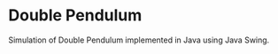 Double Pendulum
==============

Simulation of Double Pendulum implemented in Java using Java Swing.
